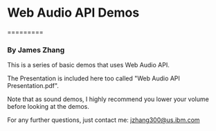# Web Audio API Demos
=========
### By James Zhang

This is a series of basic demos that uses Web Audio API.

The Presentation is included here too called "Web Audio API Presentation.pdf".

Note that as sound demos, I highly recommend you lower your volume before looking at the demos.

For any further questions, just contact me: jzhang300@us.ibm.com